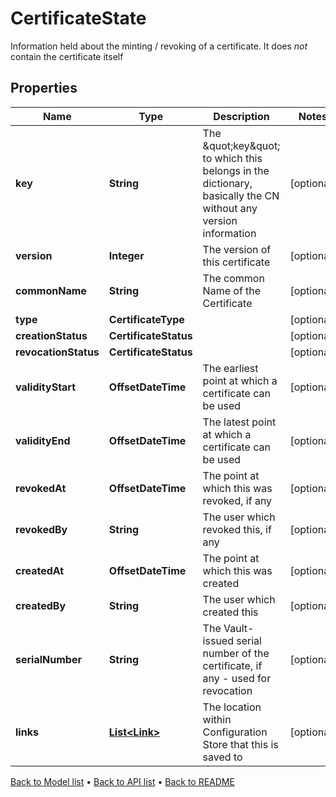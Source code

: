 

# CertificateState

Information held about the minting / revoking of a certificate.  It does *not* contain the certificate itself

## Properties

| Name | Type | Description | Notes |
|------------ | ------------- | ------------- | -------------|
|**key** | **String** | The \&quot;key\&quot; to which this belongs in the dictionary,  basically the CN without any version information |  [optional] |
|**version** | **Integer** | The version of this certificate |  [optional] |
|**commonName** | **String** | The common Name of the Certificate |  [optional] |
|**type** | **CertificateType** |  |  [optional] |
|**creationStatus** | **CertificateStatus** |  |  [optional] |
|**revocationStatus** | **CertificateStatus** |  |  [optional] |
|**validityStart** | **OffsetDateTime** | The earliest point at which a certificate can be used |  [optional] |
|**validityEnd** | **OffsetDateTime** | The latest point at which a certificate can be used |  [optional] |
|**revokedAt** | **OffsetDateTime** | The point at which this was revoked, if any |  [optional] |
|**revokedBy** | **String** | The user which revoked this, if any |  [optional] |
|**createdAt** | **OffsetDateTime** | The point at which this was created |  [optional] |
|**createdBy** | **String** | The user which created this |  [optional] |
|**serialNumber** | **String** | The Vault-issued serial number of the certificate, if any - used for revocation |  [optional] |
|**links** | [**List&lt;Link&gt;**](Link.md) | The location within Configuration Store that this is saved to |  [optional] |



[Back to Model list](../README.md#documentation-for-models) &#8226; [Back to API list](../README.md#documentation-for-api-endpoints) &#8226; [Back to README](../README.md)


